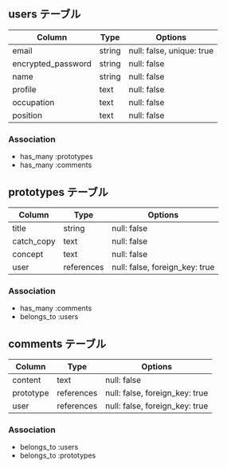 ## users テーブル

| Column             | Type   | Options                   |
| ------------------ | ------ | ------------------------- |
| email              | string | null: false, unique: true |
| encrypted_password | string | null: false               |
| name               | string | null: false               |
| profile            | text   | null: false               |
| occupation         | text   | null: false               |
| position           | text   | null: false               |


### Association

- has_many :prototypes
- has_many :comments


## prototypes テーブル

| Column             | Type       | Options                        |
| ------------------ | -----------| -------------------------------|
| title              | string     | null: false                    | 
| catch_copy         | text       | null: false                    |
| concept            | text       | null: false                    |
| user               | references | null: false, foreign_key: true |


### Association

- has_many :comments
- belongs_to :users


## comments テーブル

| Column     | Type       | Options                        |
| -----------| -----------| -------------------------------|
| content    | text       | null: false                    | 
| prototype  | references | null: false, foreign_key: true |
| user       | references | null: false, foreign_key: true |


### Association

- belongs_to :users
- belongs_to :prototypes

